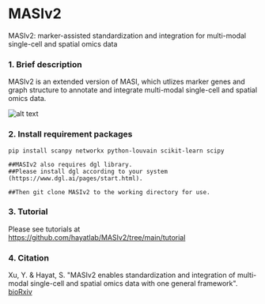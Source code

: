 # MASIv2

MASIv2: marker-assisted standardization and integration for multi-modal single-cell and spatial omics data

### 1. Brief description
MASIv2 is an extended version of MASI, which utlizes marker genes and graph structure to annotate and integrate multi-modal single-cell and spatial omics data.

![alt text](https://github.com/hayatlab/masiv2/blob/main/MASIv2/MASIv2_Figure1.jpg?raw=true)

### 2. Install requirement packages
    pip install scanpy networkx python-louvain scikit-learn scipy
    
    ##MASIv2 also requires dgl library.
    ##Please install dgl according to your system (https://www.dgl.ai/pages/start.html).
    
    ##Then git clone MASIv2 to the working directory for use.
    
### 3. Tutorial
Please see tutorials at https://github.com/hayatlab/MASIv2/tree/main/tutorial

### 4. Citation
Xu, Y. & Hayat, S. "MASIv2 enables standardization and integration of multi-modal single-cell and spatial omics data with one general framework". <a href="https://www.biorxiv.org/content/10.1101/2023.05.15.540808v1">bioRxiv</a>
